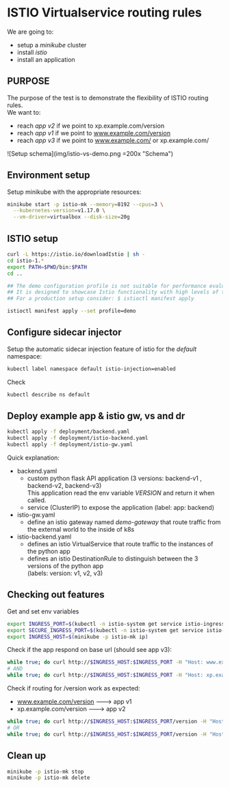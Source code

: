 # ISTIO Virtualservice routing rules
We are going to:
 * setup a *minikube* cluster
 * install *istio* 
 * install an application 

## PURPOSE 
The purpose of the test is to demonstrate the flexibility of ISTIO routing rules.  
We want to:
 * reach *app v2* if we point to  xp.example.com/version 
 * reach *app v1* if we point to www.example.com/version
 * reach *app v3* if we point to www.example.com/ or xp.example.com/

![Setup schema](img/istio-vs-demo.png =200x "Schema")

## Environment setup
Setup minikube with the appropriate resources:
```bash
minikube start -p istio-mk --memory=8192 --cpus=3 \
  --kubernetes-version=v1.17.0 \
  --vm-driver=virtualbox --disk-size=20g
```

## ISTIO setup
```bash
curl -L https://istio.io/downloadIstio | sh -
cd istio-1.*
export PATH=$PWD/bin:$PATH
cd ..

## The demo configuration profile is not suitable for performance evaluation. 
## It is designed to showcase Istio functionality with high levels of tracing and access logging
## For a production setup consider: $ istioctl manifest apply

istioctl manifest apply --set profile=demo
```

## Configure sidecar injector 
Setup the automatic sidecar injection feature of istio for the *default* namespace:  
```bash
kubectl label namespace default istio-injection=enabled
```
Check
```bash
kubectl describe ns default
```

## Deploy example app & istio gw, vs and dr
```bash
kubectl apply -f deployment/backend.yaml
kubectl apply -f deployment/istio-backend.yaml
kubectl apply -f deployment/istio-gw.yaml
```
Quick explanation:  
* backend.yaml
  * custom python flask API application (3 versions: backend-v1 , backend-v2, backend-v3)  
    This application read the env variable *VERSION* and return it when called.
  * service (ClusterIP) to expose the application (label: app: backend)
* istio-gw.yaml
  * define an istio gateway named *demo-gateway* that route traffic from the external world to the inside of k8s
* istio-backend.yaml
  * defines an istio VirtualService that route traffic to the instances of the python app
  * defines an istio DestinationRule to distinguish between the 3 versions of the python app  
    (labels: version: v1, v2, v3)

## Checking out features 
Get and set env variables
```bash
export INGRESS_PORT=$(kubectl -n istio-system get service istio-ingressgateway -o jsonpath='{.spec.ports[?(@.name=="http2")].nodePort}')
export SECURE_INGRESS_PORT=$(kubectl -n istio-system get service istio-ingressgateway -o jsonpath='{.spec.ports[?(@.name=="https")].nodePort}')
export INGRESS_HOST=$(minikube -p istio-mk ip)
```

Check if the app respond on base url (should see app v3):
```bash
while true; do curl http://$INGRESS_HOST:$INGRESS_PORT -H "Host: www.example.com"; sleep .2;done
# AND 
while true; do curl http://$INGRESS_HOST:$INGRESS_PORT -H "Host: xp.example.com"; sleep .2;done
```

Check if routing for /version work as expected:
 * www.example.com/version ---> app v1
 * xp.example.com/version  ---> app v2
```bash
while true; do curl http://$INGRESS_HOST:$INGRESS_PORT/version -H "Host: www.example.com"; sleep .2;done
# OR
while true; do curl http://$INGRESS_HOST:$INGRESS_PORT/version -H "Host: xp.example.com"; sleep .2;done
```

## Clean up
```bash
minikube -p istio-mk stop
minikube -p istio-mk delete
```

